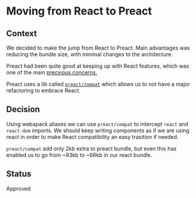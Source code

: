 # Moving from React to Preact

## Context

We decided to make the jump from React to Preact. Main advantages was reducing the bundle size, with minimal changes to the architecture.

Preact had been quite good at keeping up with React features, which was one of the main [precvious concerns.](https://github.com/guardian/dotcom-rendering/blob/master/docs/architecture/003-react.md)

Preact uses a lib called [`preact/compat`](https://preactjs.com/guide/v10/switching-to-preact) which allows us to not have a major refactoring to embrace React.

## Decision

Using webapack aliases we can use `preact/compat` to intercept `react` and `react-dom` imports. We should keep writing components as if we are using react in order to make React compatibility an easy trasition if needed.

`preact/compat` add only 2kb extra to preact bundle, but even this has enabled us to go from ~93kb to ~66kb in our react bundle.

## Status

Approved
